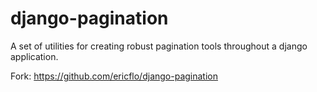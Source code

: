 django-pagination
=================

A set of utilities for creating robust pagination tools throughout a django application.

Fork: https://github.com/ericflo/django-pagination
